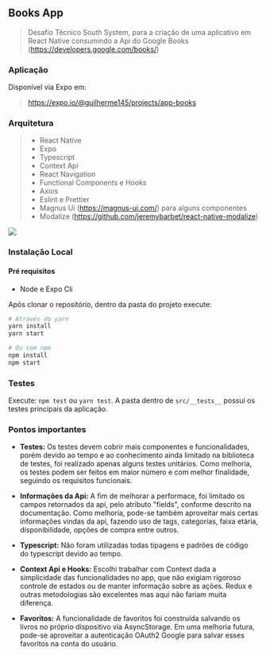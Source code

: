 ## Books App

> Desafio Técnico South System, para a criação de uma aplicativo em React Native consumindo
> a Api do Google Books (https://developers.google.com/books/)

### Aplicação

Disponível via Expo em:

> https://expo.io/@guilherme145/projects/app-books

### Arquitetura

> - React Native
> - Expo
> - Typescript
> - Context Api
> - React Navigation
> - Functional Components e Hooks
> - Axios
> - Eslint e Prettier
> - Magnus Ui (https://magnus-ui.com/) para alguns componentes
> - Modalize (https://github.com/jeremybarbet/react-native-modalize)


![](app.gif)

### Instalação Local

#### Pré requisitos

- Node e Expo Cli

Após clonar o repositório, dentro da pasta do projeto execute:

```sh
# Através do yarn
yarn install
yarn start

# Ou com npm
npm install
npm start
```

### Testes

Execute: `npm test` ou `yarn test`. A pasta dentro de `src/__tests__` possui os testes principais da aplicação.

### Pontos importantes

- **Testes:** Os testes devem cobrir mais componentes e funcionalidades, porém devido ao tempo e ao conhecimento ainda
  limitado na biblioteca de testes, foi realizado apenas alguns testes unitários. Como melhoria, os testes podem ser
  feitos em maior número e com melhor finalidade, seguindo os requisitos funcionais.

- **Informações da Api:** A fim de melhorar a performace, foi limitado os campos retornados da api, pelo atributo 
  "fields", conforme descrito na documentação. Como melhoria, pode-se também aproveitar mais certas informações vindas
  da api, fazendo uso de tags, categorias, faixa etária, disponibilidade, opções de compra entre outros.

- **Typescript:** Não foram utilizadas todas tipagens e padrões de código do typescript devido ao tempo.

- **Context Api e Hooks:** Escolhi trabalhar com Context dada a simplicidade das funcionalidades no app, que não exigiam
  rigoroso controle de estados ou de manter informação sobre as ações. Redux e outras metodologias são excelentes mas
  aqui não fariam muita diferença.

- **Favoritos:** A funcionalidade de favoritos foi construída salvando os livros no próprio dispositivo via
  AsyncStorage. Em uma melhoria futura, pode-se aproveitar a autenticação OAuth2 Google para salvar esses favoritos na
  conta do usuário.